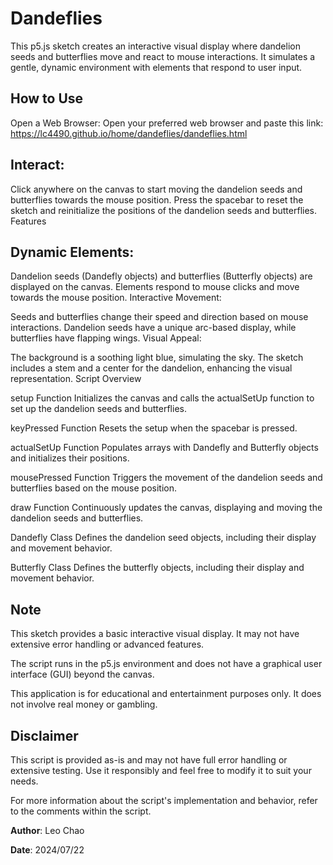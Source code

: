 # Dandeflies

This p5.js sketch creates an interactive visual display where dandelion seeds and butterflies move and react to mouse interactions. It simulates a gentle, dynamic environment with elements that respond to user input.

## How to Use

Open a Web Browser:
Open your preferred web browser and paste this link: https://lc4490.github.io/home/dandeflies/dandeflies.html

## Interact:

Click anywhere on the canvas to start moving the dandelion seeds and butterflies towards the mouse position.
Press the spacebar to reset the sketch and reinitialize the positions of the dandelion seeds and butterflies.
Features

## Dynamic Elements:

Dandelion seeds (Dandefly objects) and butterflies (Butterfly objects) are displayed on the canvas.
Elements respond to mouse clicks and move towards the mouse position.
Interactive Movement:

Seeds and butterflies change their speed and direction based on mouse interactions.
Dandelion seeds have a unique arc-based display, while butterflies have flapping wings.
Visual Appeal:

The background is a soothing light blue, simulating the sky.
The sketch includes a stem and a center for the dandelion, enhancing the visual representation.
Script Overview

setup Function
Initializes the canvas and calls the actualSetUp function to set up the dandelion seeds and butterflies.

keyPressed Function
Resets the setup when the spacebar is pressed.

actualSetUp Function
Populates arrays with Dandefly and Butterfly objects and initializes their positions.

mousePressed Function
Triggers the movement of the dandelion seeds and butterflies based on the mouse position.

draw Function
Continuously updates the canvas, displaying and moving the dandelion seeds and butterflies.

Dandefly Class
Defines the dandelion seed objects, including their display and movement behavior.

Butterfly Class
Defines the butterfly objects, including their display and movement behavior.

## Note

This sketch provides a basic interactive visual display. It may not have extensive error handling or advanced features.

The script runs in the p5.js environment and does not have a graphical user interface (GUI) beyond the canvas.

This application is for educational and entertainment purposes only. It does not involve real money or gambling.

## Disclaimer

This script is provided as-is and may not have full error handling or extensive testing. Use it responsibly and feel free to modify it to suit your needs.

For more information about the script's implementation and behavior, refer to the comments within the script.

**Author**: Leo Chao

**Date**: 2024/07/22
